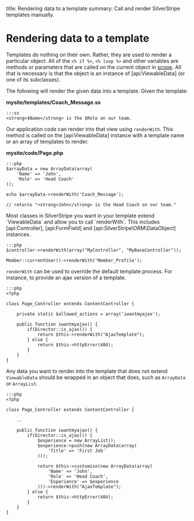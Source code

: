 title: Rendering data to a template
summary: Call and render SilverStripe templates manually.

# Rendering data to a template

Templates do nothing on their own. Rather, they are used to render a particular object.  All of the `<% if %>`, 
`<% loop %>` and other variables are methods or parameters that are called on the current object in 
[scope](syntax#scope).  All that is necessary is that the object is an instance of [api:ViewableData] (or one of its 
subclasses).

The following will render the given data into a template. Given the template:

**mysite/templates/Coach_Message.ss**
	
	:::ss
	<strong>$Name</strong> is the $Role on our team.

Our application code can render into that view using `renderWith`. This method is called on the [api:ViewableData] 
instance with a template name or an array of templates to render. 

**mysite/code/Page.php**

	:::php
	$arrayData = new ArrayData(array(
		'Name' => 'John',
		'Role' => 'Head Coach'
	));

	echo $arrayData->renderWith('Coach_Message');

	// returns "<strong>John</strong> is the Head Coach on our team."

<div class="info" markdown="1">
Most classes in SilverStripe you want in your template extend `ViewableData` and allow you to call `renderWith`. This 
includes [api:Controller], [api:FormField] and [api:SilverStripe\ORM\DataObject] instances.
</div>

	:::php
	$controller->renderWith(array("MyController", "MyBaseController"));

	Member::currentUser()->renderWith('Member_Profile');

`renderWith` can be used to override the default template process. For instance, to provide an ajax version of a 
template.

	:::php
	<?php

	class Page_Controller extends ContentController {

		private static $allowed_actions = array('iwantmyajax');

		public function iwantmyajax() {
			if(Director::is_ajax()) {
				return $this->renderWith("AjaxTemplate");
			} else {
				return $this->httpError(404);
			}
		}
	}

Any data you want to render into the template that does not extend `ViewableData` should be wrapped in an object that
does, such as `ArrayData` or `ArrayList`.

	:::php
	<?php

	class Page_Controller extends ContentController {

		..

		public function iwantmyajax() {
			if(Director::is_ajax()) {
				$experience = new ArrayList();
				$experience->push(new ArrayData(array(
					'Title' => 'First Job'
				)));

				return $this->customise(new ArrayData(array(
					'Name' => 'John',
					'Role' => 'Head Coach',
					'Experience' => $experience
				)))->renderWith("AjaxTemplate");
			} else {
				return $this->httpError(404);
			}
		}
	}
	
